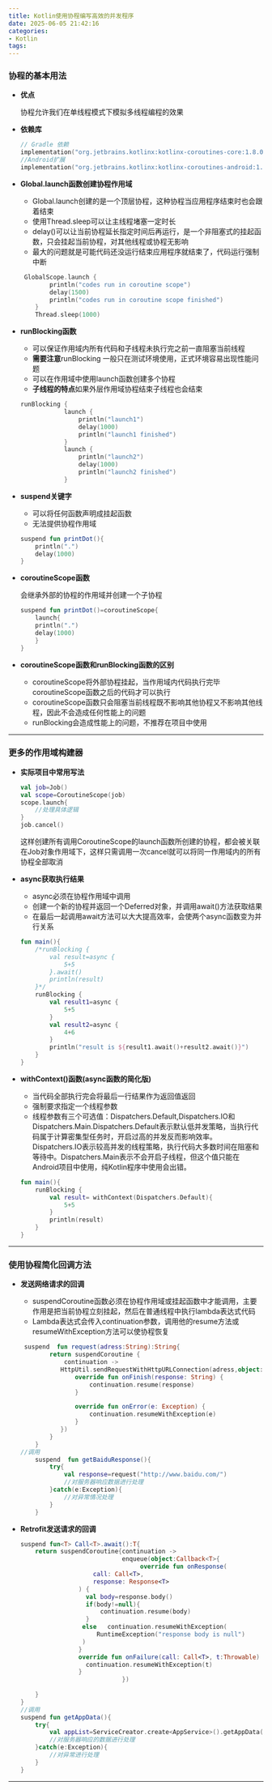 ```yaml
---
title: Kotlin使用协程编写高效的并发程序
date: 2025-06-05 21:42:16
categories:
- Kotlin
tags:
---
```


### 协程的基本用法

- **优点**

  协程允许我们在单线程模式下模拟多线程编程的效果

- **依赖库**

  ```kotlin
  // Gradle 依赖
  implementation("org.jetbrains.kotlinx:kotlinx-coroutines-core:1.8.0")
  //Android扩展
  implementation("org.jetbrains.kotlinx:kotlinx-coroutines-android:1.8.0")
  ```

- **Global.launch函数创建协程作用域**

  - Global.launch创建的是一个顶层协程，这种协程当应用程序结束时也会跟着结束
  - 使用Thread.sleep可以让主线程堵塞一定时长
  - delay()可以让当前协程延长指定时间后再运行，是一个非阻塞式的挂起函数，只会挂起当前协程，对其他线程或协程无影响
  - 最大的问题就是可能代码还没运行结束应用程序就结束了，代码运行强制中断

  ```kotlin
   GlobalScope.launch {
          println("codes run in coroutine scope")
          delay(1500)
          println("codes run in coroutine scope finished")
      }
      Thread.sleep(1000)
  ```

- **runBlocking函数**

  - 可以保证作用域内所有代码和子线程未执行完之前一直阻塞当前线程
  - **需要注意**runBlocking 一般只在测试环境使用，正式环境容易出现性能问题
  - 可以在作用域中使用launch函数创建多个协程
  - **子线程的特点**如果外层作用域协程结束子线程也会结束

  ```kotlin
  runBlocking {
              launch {
                  println("launch1")
                  delay(1000)
                  println("launch1 finished")
              }
              launch {
                  println("launch2")
                  delay(1000)
                  println("launch2 finished")
              }
  ```

- **suspend关键字**

  - 可以将任何函数声明成挂起函数
  - 无法提供协程作用域

  ```kotlin
  suspend fun printDot(){
      println(".")
      delay(1000)
  }
  ```

- **coroutineScope函数**

  会继承外部的协程的作用域并创建一个子协程

  ```kotlin
  suspend fun printDot()=coroutineScope{
      launch{
      println(".")
      delay(1000)
      }
  }
  ```

- **coroutineScope函数和runBlocking函数的区别**
  - coroutineScope将外部协程挂起，当作用域内代码执行完毕coroutineScope函数之后的代码才可以执行
  - coroutineScope函数只会阻塞当前线程既不影响其他协程又不影响其他线程，因此不会造成任何性能上的问题
  - runBlocking会造成性能上的问题，不推荐在项目中使用

------

### 更多的作用域构建器

- **实际项目中常用写法**

  ```kotlin
  val job=Job()
  val scope=CoroutineScope(job)
  scope.launch{
      //处理具体逻辑
  }
  job.cancel()
  ```

  这样创建所有调用CoroutineScope的launch函数所创建的协程，都会被关联在Job对象作用域下，这样只需调用一次cancel就可以将同一作用域内的所有协程全部取消

- **async获取执行结果**

  - async必须在协程作用域中调用
  - 创建一个新的协程并返回一个Deferred对象，并调用await()方法获取结果
  - 在最后一起调用await方法可以大大提高效率，会使两个async函数变为并行关系

  ```kotlin
  fun main(){
      /*runBlocking {
          val result=async {
              5+5
          }.await()
          println(result)
      }*/
      runBlocking {
          val result1=async {
              5+5
          }
          val result2=async {
              4+6
          }
          println("result is ${result1.await()+result2.await()}")
      }
  }
  
  ```

- **withContext()函数(async函数的简化版)**

  - 当代码全部执行完会将最后一行结果作为返回值返回
  - 强制要求指定一个线程参数
  - 线程参数有三个可选值：Dispatchers.Default,Dispatchers.IO和Dispatchers.Main.Dispatchers.Default表示默认低并发策略，当执行代码属于计算密集型任务时，开启过高的并发反而影响效率。Dispatchers.IO表示较高并发的线程策略，执行代码大多数时间在阻塞和等待中。Dispatchers.Main表示不会开启子线程，但这个值只能在Android项目中使用，纯Kotlin程序中使用会出错。
  
  ```kotlin
  fun main(){
      runBlocking {
          val result= withContext(Dispatchers.Default){
              5+5
          }
          println(result)
      }
  }
  ```
  

------

### 使用协程简化回调方法

- **发送网络请求的回调**

  - suspendCoroutine函数必须在协程作用域或挂起函数中才能调用，主要作用是把当前协程立刻挂起，然后在普通线程中执行lambda表达式代码
  - Lambda表达式会传入continuation参数，调用他的resume方法或resumeWithException方法可以使协程恢复

  ```kotlin
   suspend  fun request(adress:String):String{
          return suspendCoroutine {
              continuation ->
             HttpUtil.sendRequestWithHttpURLConnection(adress,object:HttpCallbackListener{
                 override fun onFinish(response: String) {
                     continuation.resume(response)
                 }
  
                 override fun onError(e: Exception) {
                     continuation.resumeWithException(e)
                 }
             })
          }
      }
  //调用
      suspend  fun getBaiduResponse(){
          try{
              val response=request("http://www.baidu.com/")
              //对服务器响应数据进行处理
          }catch(e:Exception){
              //对异常情况处理
          }
      }
  ```

- **Retrofit发送请求的回调**

  ```kotlin
  suspend fun<T> Call<T>.await():T{
      return suspendCoroutine{continuation ->
                              enqueue(object:Callback<T>{
                                   override fun onResponse(
                      call: Call<T>,
                      response: Response<T>
                  ) {
                    val body=response.body()
                    if(body!=null){
                        continuation.resume(body)
                    } 
                   else   continuation.resumeWithException(
                       RuntimeException("response body is null")
                   )                 
                  }
                  override fun onFailure(call: Call<T>, t:Throwable) {
                    continuation.resumeWithException(t)
                  }
                              })
          
      }
  }
  //调用
  suspend fun getAppData(){
      try{
          val appList=ServiceCreator.create<AppService>().getAppData().await()
          //对服务器响应的数据进行处理
      }catch(e:Exception){
          //对异常进行处理
      }
  }
  ```

  

------

